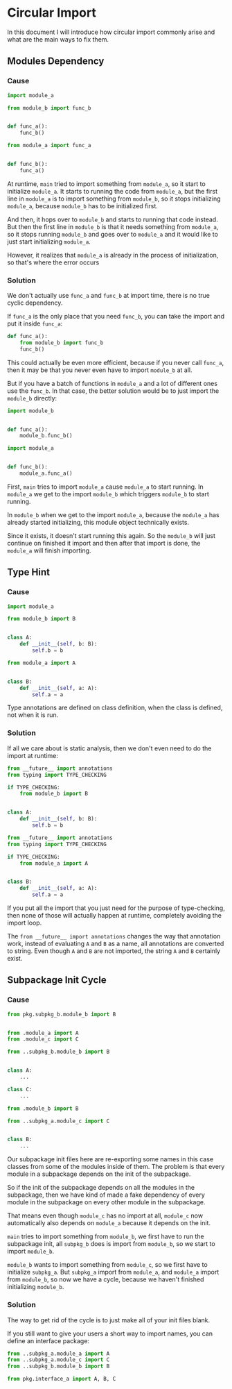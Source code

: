 # Circular Import

In this document I will introduce how circular import commonly arise and what are the main ways to fix them.

## Modules Dependency

### Cause

```python title="main.py"
import module_a
```

```python title="module_a.py"
from module_b import func_b


def func_a():
    func_b()
```

```python title="module_b.py"
from module_a import func_a


def func_b():
    func_a()
```

At runtime, `main` tried to import something from `module_a`, so it start to initialize `module_a`. 
It starts to running the code from `module_a`, but the first line in `module_a` is to import something from `module_b`, 
so it stops initializing `module_a`, because `module_b` has to be initialized first.

And then, it hops over to `module_b` and starts to running that code instead. 
But then the first line in `module_b` is that it needs something from `module_a`, 
so it stops running `module_b` and goes over to `module_a` and it would like to just start initializing `module_a`.

However, it realizes that `module_a` is already in the process of initialization, so that's where the error occurs 

### Solution

We don't actually use `func_a` and `func_b` at import time, there is no true cyclic dependency.

If `func_a` is the only place that you need `func_b`, you can take the import and put it inside `func_a`:

```python hl_lines="2" title="module_a.py"
def func_a():
    from module_b import func_b
    func_b()
```

This could actually be even more efficient, because if you never call `func_a`, 
then it may be that you never even have to import `module_b` at all.

But if you have a batch of functions in `module_a` and a lot of different ones use the `func_b`. 
In that case, the better solution would be to just import the `module_b` directly:

```python hl_lines="1 5" title="module_a.py"
import module_b


def func_a():
    module_b.func_b()
```

```python hl_lines="1 5" title="module_b.py"
import module_a


def func_b():
    module_a.func_a()
```

First, `main` tries to import `module_a` cause `module_a` to start running. 
In `module_a` we get to the import `module_b` which triggers `module_b` to start running.

In `module_b` when we get to the import `module_a`, because the `module_a` has already started initializing, 
this module object technically exists. 

Since it exists, it doesn't start running this again. 
So the `module_b` will just continue on finished it import and then after that import is done, 
the `module_a` will finish importing.

## Type Hint

### Cause

```python title="main.py"
import module_a
```

```python title="module_a.py"
from module_b import B


class A:
    def __init__(self, b: B):
        self.b = b
```

```python title="module_b.py"
from module_a import A


class B:
    def __init__(self, a: A):
        self.a = a
```

Type annotations are defined on class definition, when the class is defined, not when it is run.

### Solution

If all we care about is static analysis, then we don't even need to do the import at runtime:

```python hl_lines="1-5" title="module_a.py"
from __future__ import annotations
from typing import TYPE_CHECKING

if TYPE_CHECKING:
    from module_b import B


class A:
    def __init__(self, b: B):
        self.b = b
```

```python hl_lines="1-5" title="module_b.py"
from __future__ import annotations
from typing import TYPE_CHECKING

if TYPE_CHECKING:
    from module_a import A


class B:
    def __init__(self, a: A):
        self.a = a
```

If you put all the import that you just need for the purpose of type-checking, 
then none of those will actually happen at runtime, completely avoiding the import loop.

The `from __future__ import annotations` changes the way that annotation work, 
instead of evaluating `A` and `B` as a name, all annotations are converted to string.
Even though `A` and `B` are not imported, the string `A` and `B` certainly exist.

## Subpackage Init Cycle  

### Cause

```python title="main.py"
from pkg.subpkg_b.module_b import B
```

```python title="pkg/__init__.py"
```

```python title="pkg/subpkg_a/__init__.py"
from .module_a import A
from .module_c import C
```

```python title="pkg/subpkg_a/module_a.py"
from ..subpkg_b.module_b import B


class A:
    ...
```

```python title="pkg/subpkg_a/module_c.py"
class C:
    ...
```

```python title="pkg/subpkg_b/__init__.py"
from .module_b import B
```

```python title="pkg/subpkg_b/module_b.py"
from ..subpkg_a.module_c import C


class B:
    ...
```

Our subpackage init files here are re-exporting some names in this case classes from some of the modules inside of them.
The problem is that every module in a subpackage depends on the init of the subpackage. 

So if the init of the subpackage depends on all the modules in the subpackage, 
then we have kind of made a fake dependency of every module in the subpackage on every other module in the subpackage.

That means even though `module_c` has no import at all, `module_c` now automatically also depends on `module_a` because it depends on the init.

`main` tries to import something from `module_b`, we first have to run the subpackage init, all `subpkg_b` does is import from `module_b`, so we start to import `module_b`.

`module_b` wants to import something from `module_c`, so we first have to initialize `subpkg_a`. 
But `subpkg_a` import from `module_a`, and `module_a` import from `module_b`, so now we have a cycle, 
because we haven't finished initializing `module_b`.

### Solution

The way to get rid of the cycle is to just make all of your init files blank.

If you still want to give your users a short way to import names, you can define an interface package:

```python title="pkg/interface_a/__init__.py"
from ..subpkg_a.module_a import A
from ..subpkg_a.module_c import C
from ..subpkg_b.module_b import B
```

```python title="main.py"
from pkg.interface_a import A, B, C
```
